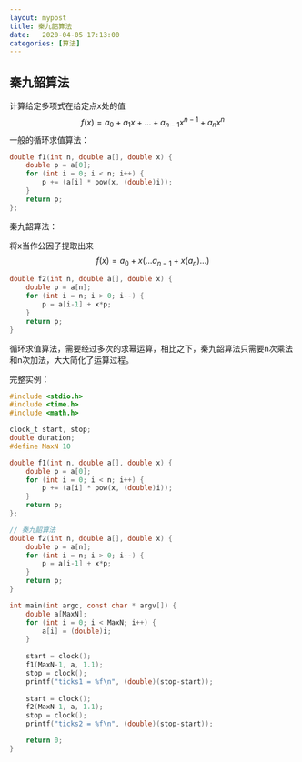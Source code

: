 ```yaml
---
layout: mypost
title: 秦九韶算法
date:   2020-04-05 17:13:00
categories: [算法]
---
```


## 秦九韶算法

计算给定多项式在给定点x处的值
$$
f(x) = a_0+a_1x+...+a_{n-1}x^{n-1}+a_nx^n
$$
一般的循环求值算法：

```C
double f1(int n, double a[], double x) {
    double p = a[0];
    for (int i = 0; i < n; i++) {
        p += (a[i] * pow(x, (double)i));
    }     
  	return p;
};
```

秦九韶算法：

将x当作公因子提取出来
$$
f(x)=a_0+x(...a_{n-1}+x(a_n)...)
$$


```C
double f2(int n, double a[], double x) {
    double p = a[n];
    for (int i = n; i > 0; i--) {
        p = a[i-1] + x*p;
    }
    return p;
}
```

循环求值算法，需要经过多次的求幂运算，相比之下，秦九韶算法只需要n次乘法和n次加法，大大简化了运算过程。

完整实例：

```C
#include <stdio.h>
#include <time.h>
#include <math.h>

clock_t start, stop;
double duration;
#define MaxN 10

double f1(int n, double a[], double x) {
    double p = a[0];
    for (int i = 0; i < n; i++) {
        p += (a[i] * pow(x, (double)i));
    }     
  	return p;
};

// 秦九韶算法
double f2(int n, double a[], double x) {
    double p = a[n];
    for (int i = n; i > 0; i--) {
        p = a[i-1] + x*p;
    }
    return p;
}

int main(int argc, const char * argv[]) {    
    double a[MaxN];
    for (int i = 0; i < MaxN; i++) {
        a[i] = (double)i;
    }
    
    start = clock();
    f1(MaxN-1, a, 1.1);
    stop = clock();
    printf("ticks1 = %f\n", (double)(stop-start));
    
    start = clock();
    f2(MaxN-1, a, 1.1);
    stop = clock();
    printf("ticks2 = %f\n", (double)(stop-start));

    return 0;
}
```

